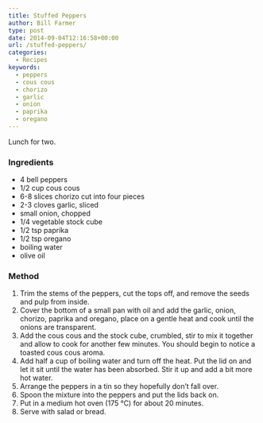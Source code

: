 ```yaml
---
title: Stuffed Peppers
author: Bill Farmer
type: post
date: 2014-09-04T12:16:58+00:00
url: /stuffed-peppers/
categories:
  - Recipes
keywords:
  - peppers
  - cous cous
  - chorizo
  - garlic
  - onion
  - paprika
  - oregano
---
```

Lunch for two.

### Ingredients

  * 4 bell peppers
  * 1/2 cup cous cous
  * 6-8 slices chorizo cut into four pieces
  * 2-3 cloves garlic, sliced
  * small onion, chopped
  * 1/4 vegetable stock cube
  * 1/2 tsp paprika
  * 1/2 tsp oregano
  * boiling water
  * olive oil

### Method

  1. Trim the stems of the peppers, cut the tops off, and remove the seeds and pulp from inside.
  2. Cover the bottom of a small pan with oil and add the garlic, onion, chorizo, paprika and oregano, place on a gentle heat and cook until the onions are transparent.
  3. Add the cous cous and the stock cube, crumbled, stir to mix it together and allow to cook for another few minutes. You should begin to notice a toasted cous cous aroma.
  4. Add half a cup of boiling water and turn off the heat. Put the lid on and let it sit until the water has been absorbed. Stir it up and add a bit more hot water.
  5. Arrange the peppers in a tin so they hopefully don&rsquo;t fall over.
  6. Spoon the mixture into the peppers and put the lids back on.
  7. Put in a medium hot oven (175 °C) for about 20 minutes.
  8. Serve with salad or bread.
